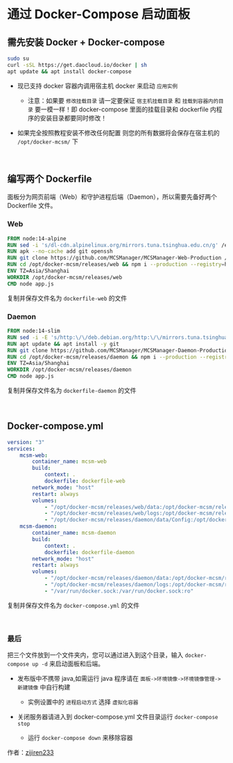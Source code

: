 # 通过 Docker-Compose 启动面板


## 需先安装 Docker + Docker-compose

```bash
sudo su
curl -sSL https://get.daocloud.io/docker | sh
apt update && apt install docker-compose
```

- 现已支持 docker 容器内调用宿主机 docker 来启动 `应用实例`

    - 注意：如果要 `修改挂载目录` 请一定要保证 `宿主机挂载目录` 和 `挂载到容器内的目录` 要一模一样！即 docker-compose 里面的挂载目录和 dockerfile 内程序的安装目录都要同时修改！

- 如果完全按照教程安装不修改任何配置 则您的所有数据将会保存在宿主机的 `/opt/docker-mcsm/` 下

<br />


## 编写两个 Dockerfile

面板分为网页前端（Web）和守护进程后端（Daemon），所以需要先备好两个 Dockerfile 文件。

### Web 


```dockerfile
FROM node:14-alpine
RUN sed -i 's/dl-cdn.alpinelinux.org/mirrors.tuna.tsinghua.edu.cn/g' /etc/apk/repositories
RUN apk --no-cache add git openssh
RUN git clone https://github.com/MCSManager/MCSManager-Web-Production /opt/docker-mcsm/releases/web
RUN cd /opt/docker-mcsm/releases/web && npm i --production --registry=https://registry.npmmirror.com
ENV TZ=Asia/Shanghai
WORKDIR /opt/docker-mcsm/releases/web
CMD node app.js
```

复制并保存文件名为 `dockerfile-web` 的文件


### Daemon

```dockerfile
FROM node:14-slim
RUN sed -i -E 's/http:\/\/deb.debian.org/http:\/\/mirrors.tuna.tsinghua.edu.cn/g' /etc/apt/sources.list
RUN apt update && apt install -y git
RUN git clone https://github.com/MCSManager/MCSManager-Daemon-Production /opt/docker-mcsm/releases/daemon
RUN cd /opt/docker-mcsm/releases/daemon && npm i --production --registry=https://registry.npmmirror.com
ENV TZ=Asia/Shanghai
WORKDIR /opt/docker-mcsm/releases/daemon
CMD node app.js
```

复制并保存文件名为 `dockerfile-daemon` 的文件

<br />

## Docker-compose.yml

```yml
version: "3"
services:
    mcsm-web:
        container_name: mcsm-web
        build:
            context: .
            dockerfile: dockerfile-web
        network_mode: "host"
        restart: always
        volumes:
            - "/opt/docker-mcsm/releases/web/data:/opt/docker-mcsm/releases/web/data"
            - "/opt/docker-mcsm/releases/web/logs:/opt/docker-mcsm/releases/web/logs"
            - "/opt/docker-mcsm/releases/daemon/data/Config:/opt/docker-mcsm/releases/daemon/data/Config:ro"
    mcsm-daemon:
        container_name: mcsm-daemon
        build:
            context: .
            dockerfile: dockerfile-daemon
        network_mode: "host"
        restart: always
        volumes:
            - "/opt/docker-mcsm/releases/daemon/data:/opt/docker-mcsm/releases/daemon/data"
            - "/opt/docker-mcsm/releases/daemon/logs:/opt/docker-mcsm/releases/daemon/logs"
            - "/var/run/docker.sock:/var/run/docker.sock:ro"
```

复制并保存文件名为 `docker-compose.yml` 的文件

<br />

### 最后

把三个文件放到一个文件夹内，您可以通过进入到这个目录，输入 `docker-compose up -d` 来启动面板和后端。

- 发布版中不携带 java,如需运行 java 程序请在 `面板->环境镜像->环境镜像管理->新建镜像` 中自行构建

    - 实例设置中的 `进程启动方式` 选择 `虚拟化容器`

- 关闭服务器请进入到 docker-compose.yml 文件目录运行 `docker-compose stop`

    - 运行 `docker-compose down` 来移除容器

作者：[zijiren233](https://github.com/zijiren233/docker-mcsm)